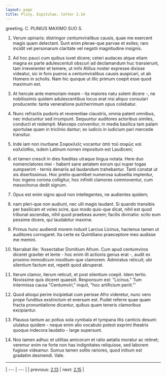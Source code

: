 ```yaml
---
layout: page
title: Pliny, Espitulae, letter 2.14
---
```


greeting. C. PLINIUS MAXIMO SUO S.



1. Verum opinaris: distringor centumviralibus causis, quae me exercent magis quam delectant. Sunt enim plerae-que parvae et exiles; raro incidit vel personarum claritate vel negotii magnitudine insignis.



2. Ad hoc pauci cum quibus iuvet dicere; ceteri audaces atque etiam magna ex parte adulescentuli obscuri ad declamandum huc transierunt, tam irreverenter et temere, ut mihi Atilius noster expresse dixisse videatur, sic in foro pueros a centumviralibus causis auspicari, ut ab Homero in scholis. Nam hic quoque ut illic primum coepit esse quod maximum est.



3. At hercule ante memoriam meam - ita maiores natu solent dicere -, ne nobilissimis quidem adulescentibus locus erat nisi aliquo consulari producente: tanta veneratione pulcherrimum opus colebatur.



4. Nunc refractis pudoris et reverentiae claustris, omnia patent omnibus, nec inducuntur sed irrumpunt. Sequuntur auditores actoribus similes, conducti et redempti. Manceps convenitur; in media basilica tam palam sportulae quam in triclinio dantur; ex iudicio in iudicium pari mercede transitur.



5. Inde iam non inurbane Σοφοκλεῖς vocantur ἀπὸ τοῦ σοφῶς καὶ καλεῖσθαι, isdem Latinum nomen impositum est Laudiceni;



6. et tamen crescit in dies foeditas utraque lingua notata. Here duo nomenclatores mei - habent sane aetatem eorum qui nuper togas sumpserint - ternis denariis ad laudandum trahebantur. Tanti constat ut sis disertissimus. Hoc pretio quamlibet numerosa subsellia implentur, hoc ingens corona colligitur, hoc infiniti clamores commoventur, cum mesochorus dedit signum.



7. Opus est enim signo apud non intellegentes, ne audientes quidem;



8. nam pleri-que non audiunt, nec ulli magis laudant. Si quando transibis per basilicam et voles scire, quo modo quis-que dicat, nihil est quod tribunal ascendas, nihil quod praebeas aurem; facilis divinatio: scito eum pessime dicere, qui laudabitur maxime.



9. Primus hunc audiendi morem induxit Larcius Licinus, hactenus tamen ut auditores corrogaret. Ita certe ex Quintiliano praeceptore meo audisse me memini.



10. Narrabat ille: 'Assectabar Domitium Afrum. Cum apud centumviros diceret graviter et lente - hoc enim illi actionis genus erat -, audit ex proximo immodicum insolitum-que clamorem. Admiratus reticuit; ubi silentium factum est, repetit quod abruperat.



11. Iterum clamor, iterum reticuit, et post silentium coepit. Idem tertio. Novissime quis diceret quaesiit. Responsum est: "Licinus." Tum intermissa causa "Centumviri," inquit, "hoc artificium periit."'



12. Quod alioqui perire incipiebat cum perisse Afro videretur, nunc vero prope funditus exstinctum et eversum est. Pudet referre quae quam fracta pronuntiatione dicantur, quibus quam teneris clamoribus excipiantur.



13. Plausus tantum ac potius sola cymbala et tympana illis canticis desunt: ululatus quidem - neque enim alio vocabulo potest exprimi theatris quoque indecora laudatio - large supersunt.



14. Nos tamen adhuc et utilitas amicorum et ratio aetatis moratur ac retinet; veremur enim ne forte non has indignitates reliquisse, sed laborem fugisse videamur. Sumus tamen solito rariores, quod initium est gradatim desinendi. Vale.



---

| --- | --- |
| previous: [2.13](../2.13/) | next: [2.15](../2.15/) |